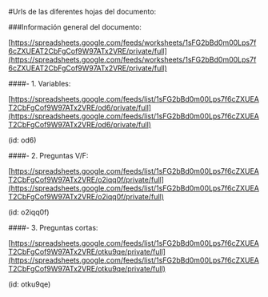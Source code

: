 #Urls de las diferentes hojas del documento:

###Información general del documento:

[https://spreadsheets.google.com/feeds/worksheets/1sFG2bBd0m00Lps7f6cZXUEAT2CbFgCof9W97ATx2VRE/private/full](https://spreadsheets.google.com/feeds/worksheets/1sFG2bBd0m00Lps7f6cZXUEAT2CbFgCof9W97ATx2VRE/private/full)


####- 1. Variables:

  [https://spreadsheets.google.com/feeds/list/1sFG2bBd0m00Lps7f6cZXUEAT2CbFgCof9W97ATx2VRE/od6/private/full](https://spreadsheets.google.com/feeds/list/1sFG2bBd0m00Lps7f6cZXUEAT2CbFgCof9W97ATx2VRE/od6/private/full)
  
  (id: od6)

####- 2. Preguntas V/F:

  [https://spreadsheets.google.com/feeds/list/1sFG2bBd0m00Lps7f6cZXUEAT2CbFgCof9W97ATx2VRE/o2iqq0f/private/full](https://spreadsheets.google.com/feeds/list/1sFG2bBd0m00Lps7f6cZXUEAT2CbFgCof9W97ATx2VRE/o2iqq0f/private/full)
  
  (id: o2iqq0f)
  

####- 3. Preguntas cortas:

  [https://spreadsheets.google.com/feeds/list/1sFG2bBd0m00Lps7f6cZXUEAT2CbFgCof9W97ATx2VRE/otku9qe/private/full](https://spreadsheets.google.com/feeds/list/1sFG2bBd0m00Lps7f6cZXUEAT2CbFgCof9W97ATx2VRE/otku9qe/private/full)
  
  (id: otku9qe)
